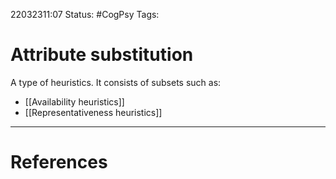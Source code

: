 22032311:07
Status:  #CogPsy 
Tags: 

# Attribute substitution
A type of heuristics. It consists of subsets such as:
- [[Availability heuristics]]
- [[Representativeness heuristics]]

---
# References